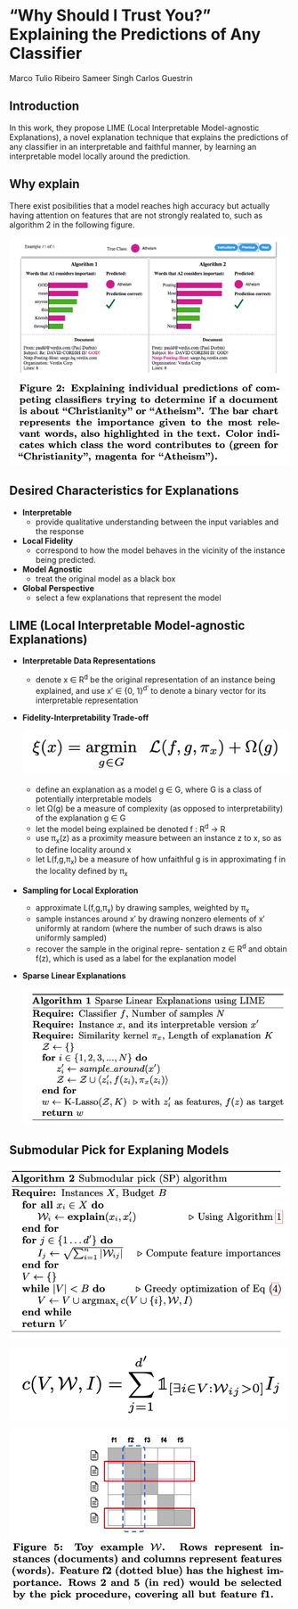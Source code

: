 

# “Why Should I Trust You?” Explaining the Predictions of Any Classifier

Marco Tulio Ribeiro	Sameer Singh	Carlos Guestrin



## Introduction

In this work, they propose LIME (Local Interpretable Model-agnostic Explanations), a novel explanation technique that explains the predictions of any classifier in an interpretable and faithful manner, by learning an interpretable model locally around the prediction.



## Why explain

There exist posibilities that a model reaches high accuracy but actually having attention on features that are not strongly realated to, such as algorithm 2 in the following figure.

![](https://raw.githubusercontent.com/cwlin1998/aMMAI/master/paper%20reviews/w13/img/why_explain.png)



## Desired Characteristics for Explanations

- **Interpretable**
  - provide qualitative understanding between the input variables and the response
- **Local Fidelity**
  - correspond to how the model behaves in the vicinity of the instance being predicted.
- **Model Agnostic**
  - treat the original model as a black box
- **Global Perspective**
  - select a few explanations that represent the model



## LIME (Local Interpretable Model-agnostic Explanations)

- **Interpretable Data Representations**

  - denote x ∈ R<sup>d</sup> be the original representation of an instance being explained, and use x′ ∈ {0, 1}<sup>d′</sup> to denote a binary vector for its interpretable representation

- **Fidelity-Interpretability Trade-off**

  ![](https://raw.githubusercontent.com/cwlin1998/aMMAI/master/paper%20reviews/w13/img/equation_lime.png)

  - define an explanation as a model g ∈ G, where G is a class of potentially interpretable models
  - let Ω(g) be a measure of complexity (as opposed to interpretability) of the explanation g ∈ G
  - let the model being explained be denoted f : R<sup>d</sup> → R
  - use π<sub>x</sub>(z) as a proximity measure between an instance z to x, so as to define locality around x
  - let L(f,g,π<sub>x</sub>) be a measure of how unfaithful g is in approximating f in the locality defined by π<sub>x</sub>

- **Sampling for Local Exploration**

  - approximate L(f,g,π<sub>x</sub>) by drawing samples, weighted by π<sub>x</sub>
  - sample instances around x′ by drawing nonzero elements of x′ uniformly at random (where the number of such draws is also uniformly sampled)
  - recover the sample in the original repre- sentation z ∈ R<sup>d</sup> and obtain f(z), which is used as a label for the explanation model

- **Sparse Linear Explanations**

  ![](https://raw.githubusercontent.com/cwlin1998/aMMAI/master/paper%20reviews/w13/img/algorithm.png)



## Submodular Pick for Explaning Models

![](https://raw.githubusercontent.com/cwlin1998/aMMAI/master/paper%20reviews/w13/img/algorithm2.png)

![](https://raw.githubusercontent.com/cwlin1998/aMMAI/master/paper%20reviews/w13/img/equation_c.png)

![](https://raw.githubusercontent.com/cwlin1998/aMMAI/master/paper%20reviews/w13/img/sp.png)